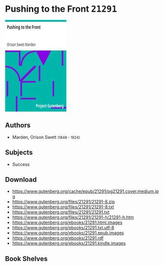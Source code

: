# Pushing to the Front <kbd>21291</kbd>

![](./cover.medium.jpg "")

## Authors


 - Marden, Orison Swett <small>(1848 - 1924)</small>

## Subjects


 - Success

## Download


 - https://www.gutenberg.org/cache/epub/21291/pg21291.cover.medium.jpg
 - https://www.gutenberg.org/files/21291/21291-8.zip
 - https://www.gutenberg.org/files/21291/21291-8.txt
 - https://www.gutenberg.org/files/21291/21291.txt
 - https://www.gutenberg.org/files/21291/21291-h/21291-h.htm
 - https://www.gutenberg.org/ebooks/21291.html.images
 - https://www.gutenberg.org/ebooks/21291.txt.utf-8
 - https://www.gutenberg.org/ebooks/21291.epub.images
 - https://www.gutenberg.org/ebooks/21291.rdf
 - https://www.gutenberg.org/ebooks/21291.kindle.images

## Book Shelves


